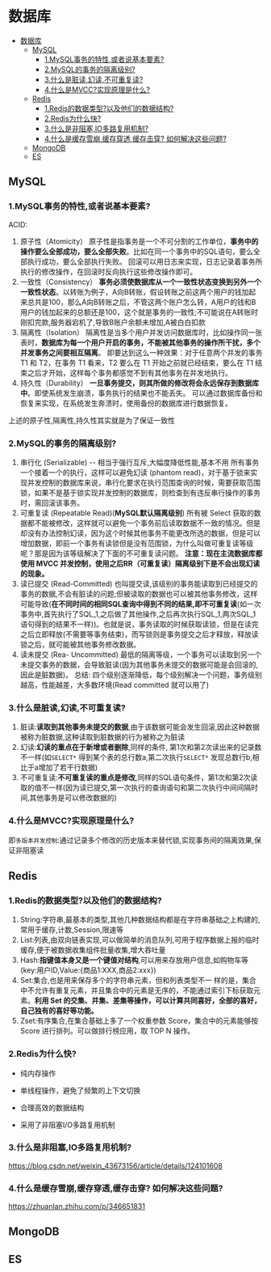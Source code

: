 # 数据库

- [数据库](#数据库)
  - [MySQL](#mysql)
    - [1.MySQL事务的特性,或者说基本要素?](#1mysql事务的特性或者说基本要素)
    - [2.MySQL的事务的隔离级别?](#2mysql的事务的隔离级别)
    - [3.什么是脏读,幻读,不可重复读?](#3什么是脏读幻读不可重复读)
    - [4.什么是MVCC?实现原理是什么?](#4什么是mvcc实现原理是什么)
  - [Redis](#redis)
    - [1.Redis的数据类型?以及他们的数据结构?](#1redis的数据类型以及他们的数据结构)
    - [2.Redis为什么快?](#2redis为什么快)
    - [3.什么是非阻塞,IO多路复用机制?](#3什么是非阻塞io多路复用机制)
    - [4.什么是缓存雪崩,缓存穿透,缓存击穿? 如何解决这些问题?](#4什么是缓存雪崩缓存穿透缓存击穿-如何解决这些问题)
  - [MongoDB](#mongodb)
  - [ES](#es)

## MySQL

### 1.MySQL事务的特性,或者说基本要素?

ACID:

1. 原子性（Atomicity） 原子性是指事务是一个不可分割的工作单位，**事务中的操作要么全部成功，要么全部失败**。比如在同一个事务中的SQL语句，要么全部执行成功，要么全部执行失败。 回滚可以用日志来实现，日志记录着事务所执行的修改操作，在回滚时反向执行这些修改操作即可。
2. 一致性（Consistency） **事务必须使数据库从一个一致性状态变换到另外一个一致性状态**。以转账为例子，A向B转账，假设转账之前这两个用户的钱加起来总共是100，那么A向B转账之后，不管这两个账户怎么转，A用户的钱和B用户的钱加起来的总额还是100，这个就是事务的一致性;不可能说在A转账时刚扣完款,服务器宕机了,导致B账户余额未增加,A被白白扣款
3. 隔离性（Isolation） 隔离性是当多个用户并发访问数据库时，比如操作同一张表时，**数据库为每一个用户开启的事务，不能被其他事务的操作所干扰，多个并发事务之间要相互隔离**。 即要达到这么一种效果：对于任意两个并发的事务 T1 和 T2，在事务 T1 看来，T2 要么在 T1 开始之前就已经结束，要么在 T1 结束之后才开始，这样每个事务都感觉不到有其他事务在并发地执行。
4. 持久性（Durability） **一旦事务提交，则其所做的修改将会永远保存到数据库中**。即使系统发生崩溃，事务执行的结果也不能丢失。 可以通过数据库备份和恢复来实现，在系统发生奔溃时，使用备份的数据库进行数据恢复。

上述的原子性,隔离性,持久性其实就是为了保证一致性

### 2.MySQL的事务的隔离级别?

1. 串行化 (Serializable) -- 相当于强行互斥,大幅度降低性能,基本不用 所有事务一个接着一个的执行，这样可以避免幻读 (phantom read)，对于基于锁来实现并发控制的数据库来说，串行化要求在执行范围查询的时候，需要获取范围锁，如果不是基于锁实现并发控制的数据库，则检查到有违反串行操作的事务时，需回滚该事务。
2. 可重复读 (Repeatable Read)(**MySQL默认隔离级别**) 所有被 Select 获取的数据都不能被修改，这样就可以避免一个事务前后读取数据不一致的情况。但是却没有办法控制幻读，因为这个时候其他事务不能更改所选的数据，但是可以增加数据，即前一个事务有读锁但是没有范围锁，为什么叫做可重复读等级呢？那是因为该等级解决了下面的不可重复读问题。 **注意：现在主流数据库都使用 MVCC 并发控制，使用之后RR（可重复读）隔离级别下是不会出现幻读的现象。**
3. 读已提交 (Read-Committed) 也叫提交读,该级别的事务能读取到已经提交的事务的数据,不会有脏读的问题;但被读取的数据也可以被其他事务修改，这样可能导致(**在不同时间的相同SQL查询中得到不同的结果,即不可重复读**(如一次事务中,首先执行了SQL_1,之后做了其他操作,之后再次执行SQL_1,两次SQL_1语句得到的结果不一样))。也就是说，事务读取的时候获取读锁，但是在读完之后立即释放(不需要等事务结束)，而写锁则是事务提交之后才释放，释放读锁之后，就可能被其他事务修改数据。
4. 读未提交 (Rea- Uncommitted) 最低的隔离等级，一个事务可以读取到另一个未提交事务的数据，会导致脏读(因为其他事务未提交的数据可能是会回滚的,因此是脏数据)。 总结: 四个级别逐渐降低，每个级别解决一个问题，事务级别越高，性能越差，大多数环境(Read committed 就可以用了)

### 3.什么是脏读,幻读,不可重复读?

1. 脏读:**读取到其他事务未提交的数据**,由于该数据可能会发生回滚,因此这种数据被称为脏数据,这种读取到脏数据的行为被称之为脏读
2. 幻读:**幻读的重点在于新增或者删除**,同样的条件, 第1次和第2次读出来的记录数不一样(如`SELECT*` 得到某个表的总行数a,第二次执行`SELECT*` 发现总数行b,相比于a增加了若干行数据)
3. 不可重复读:**不可重复读的重点是修改**,同样的SQL语句条件，第1次和第2次读取的值不一样(因为读已提交,第一次执行的查询语句和第二次执行中间间隔时间,其他事务是可以修改数据的)

### 4.什么是MVCC?实现原理是什么?

即`多版本并发控制`:通过记录多个修改的历史版本来替代锁,实现事务间的隔离效果,保证非阻塞读

## Redis

### 1.Redis的数据类型?以及他们的数据结构?

1. String:字符串,最基本的类型,其他几种数据结构都是在字符串基础之上构建的,常用于缓存,计数,Session,限速等
2. List:列表,由双向链表实现,可以做简单的消息队列,可用于程序数据上报的临时缓存,便于被数据收集组件批量收集,增大吞吐量
3. Hash:**指键值本身又是一个键值对结构**,可以用来存放用户信息,如购物车等(key:用户ID,Value:{商品1:XXX,商品2:xxx})
4. Set:集合,也是用来保存多个的字符串元素，但和列表类型不一 样的是，集合中不允许有重复元素，并且集合中的元素是无序的，不能通过索引下标获取元素。**利用 Set 的交集、并集、差集等操作，可以计算共同喜好，全部的喜好，自己独有的喜好等功能。**
5. Zset:有序集合,在集合基础上多了一个权重参数 Score，集合中的元素能够按 Score 进行排列。可以做排行榜应用，取 TOP N 操作。

### 2.Redis为什么快?

- 纯内存操作

- 单线程操作，避免了频繁的上下文切换

- 合理高效的数据结构

- 采用了非阻塞I/O多路复用机制

### 3.什么是非阻塞,IO多路复用机制?

<https://blog.csdn.net/weixin_43673156/article/details/124101608>

### 4.什么是缓存雪崩,缓存穿透,缓存击穿? 如何解决这些问题?

<https://zhuanlan.zhihu.com/p/346651831>

## MongoDB

## ES
